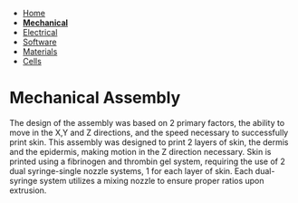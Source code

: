 - [Home](/Biofabrication-Design-Project/index)
- **[Mechanical](/Biofabrication-Design-Project/Mechanical)**
- [Electrical](/Biofabrication-Design-Project/Electrical)
- [Software](/Biofabrication-Design-Project/Software)
- [Materials](/Biofabrication-Design-Project/Materials)
- [Cells](/Biofabrication-Design-Project/Cells)

# Mechanical Assembly

The design of the assembly was based on 2 primary factors, the ability to move in the X,Y and Z directions, and the speed necessary to successfully print skin.
This assembly was designed to print 2 layers of skin, the dermis and the epidermis, making motion in the Z direction necessary.
Skin is printed using a fibrinogen and thrombin gel system, requiring the use of 2 dual syringe-single nozzle systems, 1 for each layer of skin.
Each dual-syringe system utilizes a mixing nozzle to ensure proper ratios upon extrusion.
